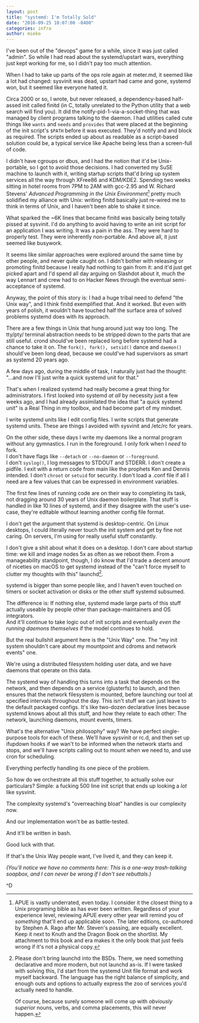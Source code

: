 ```yaml
---
layout: post
title: "systemd: I'm Totally Sold"
date: "2016-09-25 10:07:00 -0400"
categories: infra
author: mieko
---
```


I've been out of the "devops" game for a while, since it was just called
"admin".  So while I had read about the systemd/upstart wars, everything just
kept working for me, so I didn't pay too much attention.

When I had to take up parts of the ops role again at meter.md, it seemed like a
lot had changed: sysvinit was dead, upstart had came and gone, systemd won, but
it seemed like everyone hated it.

Circa 2000 or so, I wrote, but never released, a dependency-based half-assed
init called finitd (in C, totally unrelated to the Python utility that a web
search will find you).  It did the notify-pid-1-via-a-socket-thing that was
managed by client programs talking to the daemon.  I had utilities called cute
things like `wants` and `needs` and `provides` that were placed at the
beginning of the init script's `$PATH` before it was executed.  They'd notify
and and block as required.  The scripts ended up about as readable as a
script-based solution could be, a typical service like Apache being less than
a screen-full of code.

I didn't have cgroups or dbus, and I had the notion that it'd be Unix-
portable, so I got to avoid those decisions.  I had converted my SuSE machine
to launch with it, writing startup scripts that'd bring up system services all
the way through XFree86 and KDM/KDE2.  Spending two weeks sitting in hotel
rooms from 7PM to 2AM with gcc-2.95 and W. Richard Stevens' _Advanced
Programming in the Unix Environment_[^apue] pretty much solidified my alliance with
Unix: writing finitd basically just re-wired me to think in terms of Unix, and
I haven't been able to shake it since.

[^apue]:
    APUE is vastly underrated, even today.  I consider it the closest thing to
    a Unix programing bible as has ever been written.  Regardless of your
    experience level, reviewing APUE every other year will remind you of
    *something* that'll end up applicable soon.  The later editions,
    co-authored by Stephen A. Rago after Mr. Steven's passing, are equally
    excellent.  Keep it next to Knuth and the Dragon Book on the shortlist.
    My attachment to this book and era makes it the only book that just feels
    wrong if it's not a physical copy.


What sparked the ~6K lines that became finitd was basically being totally
pissed at sysvinit.  I'd do anything to avoid having to write an init script
for an application I was writing.  It was a pain in the ass.  They were hard
to properly test.  They were inherently non-portable.  And above all, it just
seemed like busywork.  

It seems like similar approaches were explored around the same time by other
people, and never quite caught on.  I didn't bother with releasing or promoting
finitd because I really had nothing to gain from it: and it'd just get picked
apart and I'd spend all day arguing on Slashdot about it, much the way Lennart
and crew had to on Hacker News through the eventual semi-acceptance of systemd.

Anyway, the point of this story is: I had a huge tribal need to defend "the
Unix way", and I think finitd exemplified that.  And it worked.  But even with
years of polish, it wouldn't have touched half the surface area of solved
problems systemd does with its approach.

There are a few things in Unix that hung around just way too long.  The tty/pty/
terminal abstraction needs to be stripped down to the parts that are still
useful.  crond should've been replaced long before systemd had a chance to take
it on.  The `fork(), fork(), setsid()` dance and `daemon()` should've been long
dead, because we could've had supervisors as smart as systemd 20 years ago.

A few days ago, during the middle of task, I naturally just had the thought:
"...and now I'll just write a quick systemd unit for that."

That's when I realized systemd had really become a great thing for
administrators.  I first looked into systemd *at all* by necessity just a few
weeks ago, and I had already assimilated the idea that "a quick systemd unit"
is a Real Thing in my toolbox, and had become part of my mindset.

I write systemd units like I edit config files.  I write scripts that generate
systemd units.  These are things I avoided with sysvinit and /etc/rc for years.

On the other side, these days I write my daemons like a normal program without
any gymnastics.  I run in the foreground.  I only fork when I *need* to fork.  
I don't have flags like `--detach` or `--no-daemon` or `--foreground`.  
I don't `syslog()`, I log messages to STDOUT and STDERR.  I don't create a
pidfile.  I exit with a return code from main like the prophets Ken and Dennis
intended.  I don't `chroot` or `setuid` for security.  I don't load a
.conf file if all I need are a few values that can be expressed in environment
variables.

The first few lines of running code are on their way to completing its task,
not dragging around 30 years of Unix daemon boilerplate.  That stuff is handled
in like 10 lines of systemd, and if they disagree with the user's use-case,
they're editable without learning another config file format.

I don't get the argument that systemd is desktop-centric.  On Linux desktops,
I could literally never touch the init system and get by fine not caring.  On
servers, I'm using for really useful stuff constantly.

I don't give a shit about what it does on a desktop.  I don't care about
startup time: we kill and image nodes 5x as often as we reboot them.  From a
manageability standpoint, though, I do know that I'd trade a decent amount of
niceties on macOS to get systemd instead of the "can't force myself to clutter
my thoughts with this" launchd[^launchd].

[^launchd]:
    Please don't bring launchd into the BSDs.  There, we need something
    declarative and more modern, but not launchd as-is.  If I were tasked with
    solving this, I'd start from the systemd Unit file format and work myself
    backward.  The language has the right balance of simplicity, and enough outs
    and options to actually express the zoo of services you'd actually need to
    handle.

    Of course, because surely someone will come up with *obviously superior*
    nouns, verbs, and comma placements, this will never happen.


systemd is bigger than some people like, and I haven't even touched on timers
or socket activation or disks or the other stuff systemd subsumed.  

The difference is: If nothing else, systemd  made large parts of this stuff
actually useable by people other than package-maintainers and OS integrators.  
And it'll continue to take logic out of init scripts and eventually *even the
running daemons themselves* if the model continues to hold.

But the real bullshit argument here is the "Unix Way" one.  The "my init system
shouldn't care about my mountpoint and cdroms and network events" one.  

We're using a distributed filesystem holding user data, and we have daemons
that operate on this data.

The systemd way of handling this turns into a task that depends on the network,
and then depends on a service (glusterfs) to launch, and then ensures that the
network filesystem is mounted, before launching our tool at specified intervals
throughout the day.  This isn't stuff we can just leave to the default packaged
configs.  It's like two-dozen declarative lines because systemd knows about all
this stuff, and how they relate to each other: The network, launching daemons,
mount events, timers.  

What's the alternative "Unix philosophy" way?  We have perfect single-purpose
tools for each of these.  We'll have sysvinit or rc.d, and then set up ifupdown
hooks if we wan't to be informed when the network starts and stops, and  we'll
have scripts calling out to mount when we need to, and use cron for scheduling.

Everything perfectly handling its one piece of the problem.

So how do we orchestrate all this stuff together, to actually solve our
particulars?  Simple: a fucking 500 line init script that ends up looking
a *lot* like sysvinit.

The complexity systemd's "overreaching bloat" handles is our complexity now.  

And our implementation won't be as battle-tested.  

And it'll be written in bash.

Good luck with that.

If that's the Unix Way people want, I've lived it, and they can keep it.

*(You'll notice we have no comments here: This is a one-way trash-talking
soapbox, and I can never be wrong if I don't see rebuttals.)*

^D
